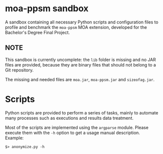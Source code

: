 # moa-ppsm sandbox

A sandbox containing all necessary Python scripts and configuration files to
profile and benchmark the `moa-ppsm` MOA extension, developed for the Bachelor's
Degree Final Project.

## NOTE

This sandbox is currently uncomplete: the `lib` folder is missing and no
JAR files are provided, because they are binary files that should not belong
to a Git repository.

The missing and needed files are `moa.jar`, `moa-ppsm.jar` and `sizeofag.jar`.

# Scripts

Python scripts are provided to perform a series of tasks, mainly to automate
many processes such as executions and results data treatment.

Most of the scripts are implemented using the `argparse` module. Please execute
them with the `-h` option to get a usage manual description. Example:

```
$> anonymize.py -h
```
